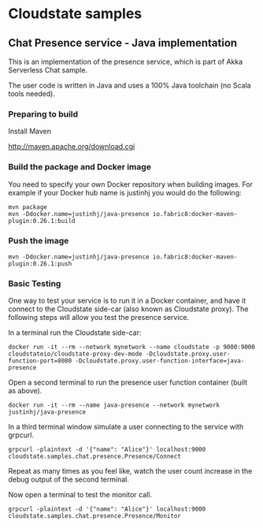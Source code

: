 # Cloudstate samples

## Chat Presence service - Java implementation

This is an implementation of the presence service, which is part of Akka Serverless Chat sample.

The user code is written in Java and uses a 100% Java toolchain (no Scala tools needed).

### Preparing to build

Install Maven

http://maven.apache.org/download.cgi

### Build the package and Docker image

You need to specify your own Docker repository when building images. For example if your Docker hub name is justinhj you would do the following:

```
mvn package
mvn -Ddocker.name=justinhj/java-presence io.fabric8:docker-maven-plugin:0.26.1:build
```

### Push the image

```
mvn -Ddocker.name=justinhj/java-presence io.fabric8:docker-maven-plugin:0.26.1:push
```

### Basic Testing

One way to test your service is to run it in a Docker container, and have it connect to the Cloudstate side-car (also known as Cloudstate proxy). The following steps will allow you test the presence service.

In a terminal run the Cloudstate side-car:

`docker run -it --rm --network mynetwork --name cloudstate -p 9000:9000 cloudstateio/cloudstate-proxy-dev-mode -Dcloudstate.proxy.user-function-port=8080 -Dcloudstate.proxy.user-function-interface=java-presence`

Open a second terminal to run the presence user function container (built as above).

`docker run -it --rm --name java-presence --network mynetwork justinhj/java-presence`

In a third terminal window simulate a user connecting to the service with grpcurl.

`grpcurl -plaintext -d '{"name": "Alice"}' localhost:9000 cloudstate.samples.chat.presence.Presence/Connect`

Repeat as many times as you feel like, watch the user count increase in the debug output of the second terminal.

Now open a terminal to test the monitor call.

`grpcurl -plaintext -d '{"name": "Alice"}' localhost:9000 cloudstate.samples.chat.presence.Presence/Monitor`

